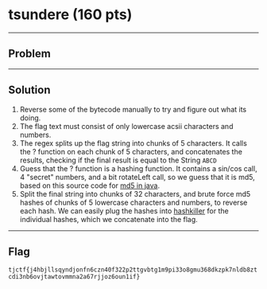 # tsundere (160 pts)

---

## Problem

---

## Solution
1) Reverse some of the bytecode manually to try and figure out what its doing.<br>
2) The flag text must consist of only lowercase acsii characters and numbers.<br>
3) The regex splits up the flag string into chunks of 5 characters. It calls the ? function on each chunk of 5 characters, and concatenates the results, checking if the final result is equal to the String `ABCD`<br>
4) Guess that the ? function is a hashing function. It contains a sin/cos call, 4 "secret" numbers, and a bit rotateLeft call, so we guess that it is md5, based on this source code for [md5 in java](https://rosettacode.org/wiki/MD5/Implementation#Java).<br>
5) Split the final string into chunks of 32 characters, and brute force md5 hashes of chunks of 5 lowercase characters and numbers, to reverse each hash. We can easily plug the hashes into [hashkiller](hashkiller.co.uk) for the individual hashes, which we concatenate into the flag.

---

## Flag
`tjctf{j4hbjllsqyndjonfn6czn40f322p2ttgvbtg1m9pi33o8gmu368dkzpk7nldb8ztcdi3nb6ovjtawtovmmna2a67rjjoz6oun1if}`